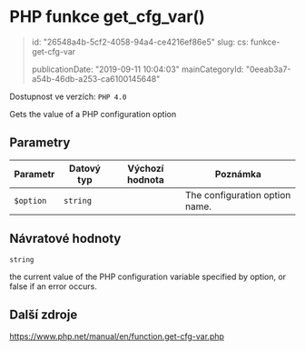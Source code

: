 PHP funkce get_cfg_var()
========================

> id: "26548a4b-5cf2-4058-94a4-ce4216ef86e5"
> slug:
> 	cs: funkce-get-cfg-var
>
> publicationDate: "2019-09-11 10:04:03"
> mainCategoryId: "0eeab3a7-a54b-46db-a253-ca6100145648"

Dostupnost ve verzích: `PHP 4.0`

Gets the value of a PHP configuration option


Parametry
--------------

| Parametr | Datový typ | Výchozí hodnota | Poznámka |
|-----|-----|-----|-----|
| `$option` | `string` |  | The configuration option name. |


Návratové hodnoty
----------------

`string`

the current value of the PHP configuration variable specified by
option, or false if an error occurs.

Další zdroje
------------

https://www.php.net/manual/en/function.get-cfg-var.php
